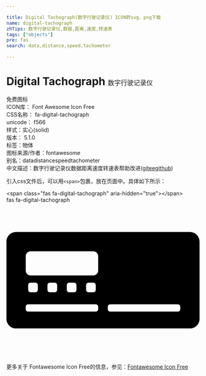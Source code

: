 ```yaml
---

title: Digital Tachograph(数字行驶记录仪) ICON转svg、png下载
name: digital-tachograph
zhTips: 数字行驶记录仪,数据,距离,速度,转速表
tags: ["objects"]
pre: fas
search: data,distance,speed,tachometer

---
```


# Digital Tachograph  <small style="font-size: 60%;font-weight: 100">数字行驶记录仪</small>


<div class="detail-page">
<p>
<span><span class="badge-success badge">免费图标</span> </span>
<br/>
<span>
ICON库：
<span class="badge-secondary badge">Font Awesome Icon Free</span> 
</span>
<br/>
<span>
CSS名称：
<span class="badge-secondary badge">fa-digital-tachograph</span> 
</span>
<br/>
<span>
unicode：
<span class="badge-secondary badge">f566</span> 
<copy-btn content='f566' btn-title=""></copy-btn>
<copy-btn :content='String.fromCodePoint(parseInt("f566", 16))' btn-title="复制U"></copy-btn>
</span><br/><span>样式：<span class="badge-light badge">实心(solid)</span></span>
<br/>
<span>
版本：
<span class="badge-secondary badge">5.1.0</span> 
</span><br/><span>标签：<span class="badge-light badge"><router-link to="/tags/objects.html">物体</router-link></span></span>
<br/>
<span>图标来源/作者：<span class="badge-light badge">fontawesome</span></span> 
<br/>
<span>别名：<span class="badge-light badge">data</span><span class="badge-light badge">distance</span><span class="badge-light badge">speed</span><span class="badge-light badge">tachometer</span></span><br/><span class="zh-detail">中文描述：<span class="badge-primary badge">数字行驶记录仪</span><span class="badge-primary badge">数据</span><span class="badge-primary badge">距离</span><span class="badge-primary badge">速度</span><span class="badge-primary badge">转速表</span><span class="help-link"><span>帮助改进</span>(<a href="https://gitee.com/liuwave/icon-helper/edit/master/json/fontawesome/solid/digital-tachograph.json" target="_blank" rel="noopener noreferrer">gitee</a><a href="https://github.com/liuwave/icon-helper/edit/master/json/fontawesome/solid/digital-tachograph.json" target="_blank" rel="noopener noreferrer">github</a></span>)</span><br/>
</p>
</div>
<div class="alert alert-dark">
  <i class="fas fa-digital-tachograph fa-xs"></i>
  <i class="fas fa-digital-tachograph fa-sm"></i>
  <i class="fas fa-digital-tachograph fa-lg"></i>
  <i class="fas fa-digital-tachograph fa-2x"></i>
  <i class="fas fa-digital-tachograph fa-3x"></i>
  <i class="fas fa-digital-tachograph fa-5x"></i>
  <i class="fas fa-digital-tachograph fa-7x"></i>
</div>
<div>
  <p>引入css文件后，可以用<code>&lt;span&gt;</code>包裹，放在页面中。具体如下所示：    
  </p>
  <div class="alert alert-primary" style="font-size: 14px">
    &lt;span class="fas fa-digital-tachograph" aria-hidden="true"&gt;&lt;/span&gt;
    <copy-btn content='<span class="fas fa-digital-tachograph" aria-hidden="true"></span>'></copy-btn>
  </div>
  <div class="alert alert-secondary">
    <i class="fas fa-digital-tachograph"
    style="font-size: 24px"
    aria-hidden="true"></i> fas fa-digital-tachograph
    <copy-btn content="fas fa-digital-tachograph" btn-title="复制图标名称"></copy-btn>
  </div>
</div>
<div id="svg" class="svg-wrap">
<svg xmlns="http://www.w3.org/2000/svg" viewBox="0 0 640 512"><path d="M608 96H32c-17.67 0-32 14.33-32 32v256c0 17.67 14.33 32 32 32h576c17.67 0 32-14.33 32-32V128c0-17.67-14.33-32-32-32zM304 352c0 4.42-3.58 8-8 8H72c-4.42 0-8-3.58-8-8v-8c0-4.42 3.58-8 8-8h224c4.42 0 8 3.58 8 8v8zM72 288v-16c0-4.42 3.58-8 8-8h16c4.42 0 8 3.58 8 8v16c0 4.42-3.58 8-8 8H80c-4.42 0-8-3.58-8-8zm64 0v-16c0-4.42 3.58-8 8-8h16c4.42 0 8 3.58 8 8v16c0 4.42-3.58 8-8 8h-16c-4.42 0-8-3.58-8-8zm64 0v-16c0-4.42 3.58-8 8-8h16c4.42 0 8 3.58 8 8v16c0 4.42-3.58 8-8 8h-16c-4.42 0-8-3.58-8-8zm64 0v-16c0-4.42 3.58-8 8-8h16c4.42 0 8 3.58 8 8v16c0 4.42-3.58 8-8 8h-16c-4.42 0-8-3.58-8-8zm40-64c0 8.84-7.16 16-16 16H80c-8.84 0-16-7.16-16-16v-48c0-8.84 7.16-16 16-16h208c8.84 0 16 7.16 16 16v48zm272 128c0 4.42-3.58 8-8 8H344c-4.42 0-8-3.58-8-8v-8c0-4.42 3.58-8 8-8h224c4.42 0 8 3.58 8 8v8z"/></svg>
</div>
<detail full-name='fa-digital-tachograph'></detail>
    
<div><p>更多关于  Fontawesome Icon Free的信息，参见：<a target="_blank" href="https://iconhelper.cn/fontawesome.html">Fontawesome Icon Free</a>
</p></div>
